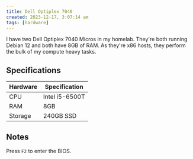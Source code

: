 ```yaml
---
title: Dell Optiplex 7040
created: 2023-12-17, 3:07:14 am
tags: [hardware]
---
```


I have two Dell Optiplex 7040 Micros in my homelab. They're both running Debian 12 and both have 8GB of RAM. As they're x86 hosts, they perform the bulk of my compute heavy tasks.

## Specifications

| Hardware | Specification  |
| -------- | -------------- |
| CPU      | Intel i5-6500T |
| RAM      | 8GB            |
| Storage  | 240GB SSD      |

## Notes

Press `F2` to enter the BIOS.
